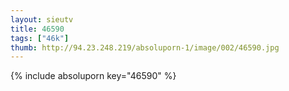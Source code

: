 ```yaml
--- 
layout: sieutv
title: 46590
tags: ["46k"]
thumb: http://94.23.248.219/absoluporn-1/image/002/46590.jpg
---
```

{% include absoluporn key="46590" %} 
